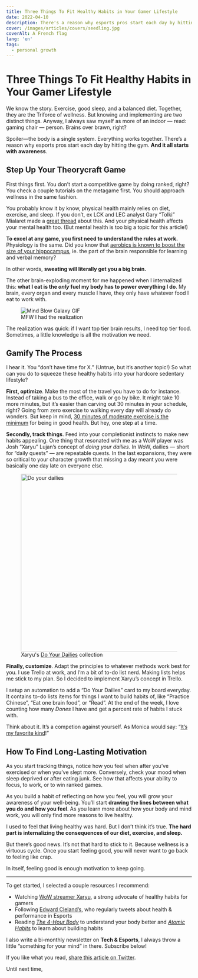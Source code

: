 ```yaml
---
title: Three Things To Fit Healthy Habits in Your Gamer Lifestyle
date: 2022-04-10
description: There's a reason why esports pros start each day by hitting the gym. And it all starts with awareness.
cover: /images/articles/covers/seedling.jpg
coverAlt: A French flag
lang: 'en'
tags:
  - personal growth
---
```


# Three Things To Fit Healthy Habits in Your Gamer Lifestyle

We know the story. Exercise, good sleep, and a balanced diet. Together, they are the Triforce of wellness. But knowing and implementing are two distinct things. Anyway, I always saw myself as more of an indoor — read: gaming chair — person. Brains over brawn, right?

Spoiler—the body is a single system. Everything works together. There’s a reason why esports pros start each day by hitting the gym. **And it all starts with awareness**.

## Step Up Your Theorycraft Game

First things first. You don’t start a competitive game by doing ranked, right? You check a couple tutorials on the metagame first. You should approach wellness in the same fashion.

You probably know it by know, physical health mainly relies on diet, exercise, and sleep. If you don’t, ex LCK and LEC analyst Gary “Tolki” Mialaret made a [great thread](https://twitter.com/TolkiCasts/status/1511270940315111428) about this. And your physical health affects your mental health too. (But mental health is too big a topic for this article!)

**To excel at any game, you first need to understand the rules at work.** Physiology is the same. Did you know that [aerobics is known to boost the size of your hippocampus](https://www.health.harvard.edu/blog/regular-exercise-changes-brain-improve-memory-thinking-skills-201404097110), ie. the part of the brain responsible for learning and verbal memory?

In other words, **sweating will literally get you a big brain.**

The other brain-exploding moment for me happened when I internalized this: **what I eat is the _only_ fuel my body has to power everything I do**. My brain, every organ and every muscle I have, they only have whatever food I eat to work with. 

<figure>
  <img src="https://c.tenor.com/Oc4nf8N08jIAAAAd/mind-blow-galaxy.gif" alt="Mind Blow Galaxy GIF" title="Mind Blow Galaxy GIF" />
  <figcaption>
    MFW I had the realization
  </figcaption>
</figure>

The realization was quick: if I want top tier brain results, I need top tier food. Sometimes, a little knowledge is all the motivation we need.

## Gamify The Process

I hear it. You “don’t have time for X.” (Untrue, but it’s another topic!) So what can you do to squeeze these healthy habits into your hardcore sedentary lifestyle?

**First, optimize**. Make the most of the travel you have to do for instance. Instead of taking a bus to the office, walk or go by bike. It might take 10 more minutes, but it’s easier than carving out 30 minutes in your schedule, right? Going from zero exercise to walking every day will already do wonders. But keep in mind, [30 minutes of moderate exercise is the minimum](https://www.mayoclinic.org/healthy-lifestyle/fitness/expert-answers/exercise/faq-20057916) for being in good health. But hey, one step at a time.

**Secondly, track things**. Feed into your completionist instincts to make new habits appealing. One thing that resonated with me as a WoW player was Josh “Xaryu” Lujan’s concept of _doing your dailies_. In WoW, dailies — short for “daily quests” — are repeatable quests. In the last expansions, they were so critical to your character growth that missing a day meant you were basically one day late on everyone else.

<figure>
  <img 
    src="https://cdn.shopify.com/s/files/1/0301/4439/7448/files/Dailies_Twitch_Underlay_1024x1024.jpg" 
    alt="Do your dailies" 
    title="Do your dailies" 
    width="480"
  />
  <figcaption>
    Xaryu's <a href="https://xaryu.tv/pages/dailies" target="_blank">Do Your Dailies</a> collection
  </figcaption>
</figure>

**Finally, customize**. Adapt the principles to whatever methods work best for you. I use Trello at work, and I’m a bit of to-do list nerd. Making lists helps me stick to my plan. So I decided to implement Xaryu’s concept in Trello. 

I setup an automation to add a “Do Your Dailies” card to my board everyday. It contains to-do lists items for things I want to build habits of, like “Practice Chinese”, “Eat one brain food”, or “Read”. At the end of the week, I love counting how many _Dones_ I have and get a percent rate of habits I stuck with.

Think about it. It’s a competion against yourself. As Monica would say: “[It’s my favorite kind](https://www.youtube.com/watch?v=nbfVt3PfCCY)!”

## How To Find Long-Lasting Motivation

As you start tracking things, notice how you feel when after you’ve exercised or when you’ve slept more. Conversely, check your mood when sleep deprived or after eating junk. See how that affects your ability to focus, to work, or to win ranked games.

As you build a habit of reflecting on how you feel, you will grow your awareness of your well-being. You’ll start **drawing the lines between what you do and how you feel**. As you learn more about how your body and mind work, you will only find more reasons to live healthy.

I used to feel that living healthy was hard. But I don’t think it’s true. **The hard part is internalizing the consequences of our diet, exercise, and sleep.**

But there’s good news. It’s not that hard to stick to it. Because wellness is a virtuous cycle. Once you start feeling good, you will never want to go back to feeling like crap.

In itself, feeling good is enough motivation to keep going.

---

To get started, I selected a couple resources I recommend:
- Watching [WoW streamer Xaryu](https://www.twitch.tv/xaryu), a strong advocate of healthy habits for gamers
- Following [Edward Cleland’s](https://twitter.com/mindbodyesports/), who regularly tweets about health & performance in Esports  
- Reading _[The 4-Hour Body](https://www.amazon.com/Uncommon-Fat-Loss-Incredible-Becoming-Superhuman/dp/0091939526)_ to understand your body better and _[Atomic Habits](https://www.amazon.com/Atomic-Habits-Proven-Build-Break/dp/0735211299)_ to learn about building habits

I also write a bi-monthly newsletter on **Tech & Esports**, I always throw a little “something for your mind” in there. Subscribe below!

If you like what you read, [share this article on Twitter]().

Until next time,